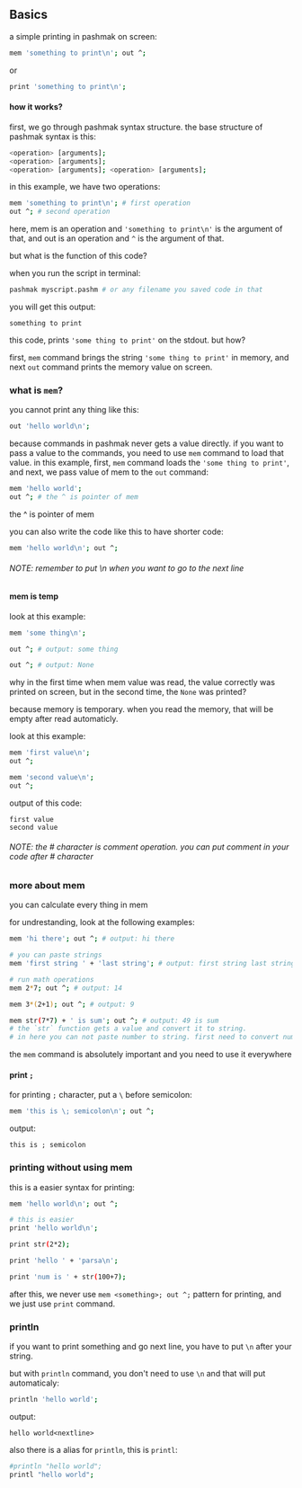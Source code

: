 ## Basics

a simple printing in pashmak on screen:

```bash
mem 'something to print\n'; out ^;
```

or

```bash
print 'something to print\n';
```

#### how it works?

first, we go through pashmak syntax structure.
the base structure of pashmak syntax is this:

```bash
<operation> [arguments];
<operation> [arguments];
<operation> [arguments]; <operation> [arguments];
```

in this example, we have two operations:

```bash
mem 'something to print\n'; # first operation
out ^; # second operation
```

here, mem is an operation and `'something to print\n'` is the argument of that, and
out is an operation and `^` is the argument of that.

but what is the function of this code?

when you run the script in terminal:

```bash
pashmak myscript.pashm # or any filename you saved code in that
```

you will get this output:

```
something to print
```

this code, prints `'some thing to print'` on the stdout.
but how?

first, `mem` command brings the string `'some thing to print'` in memory, and next `out` command prints the memory value on screen.

### what is `mem`?
you cannot print any thing like this:

```bash
out 'hello world\n';
```

because commands in pashmak never gets a value directly.
if you want to pass a value to the commands, you need to use `mem` command to load that value.
in this example, first, `mem` command loads the `'some thing to print'`, and next, we pass value of mem to the `out` command:

```bash
mem 'hello world';
out ^; # the ^ is pointer of mem
```

the ^ is pointer of mem

you can also write the code like this to have shorter code:

```bash
mem 'hello world\n'; out ^;
```

###### NOTE: remember to put \n when you want to go to the next line

#### mem is temp

look at this example:

```bash
mem 'some thing\n';

out ^; # output: some thing

out ^; # output: None
```

why in the first time when mem value was read, the value correctly was printed on screen, but in the second time, the `None` was printed?

because memory is temporary. when you read the memory, that will be empty after read automaticly.

look at this example:

```bash
mem 'first value\n';
out ^;

mem 'second value\n';
out ^;
```

output of this code:

```
first value
second value
```

###### NOTE: the # character is comment operation. you can put comment in your code after # character


### more about mem
you can calculate every thing in mem

for undrestanding, look at the following examples:

```bash
mem 'hi there'; out ^; # output: hi there

# you can paste strings
mem 'first string ' + 'last string'; # output: first string last string

# run math operations
mem 2*7; out ^; # output: 14

mem 3*(2+1); out ^; # output: 9

mem str(7*7) + ' is sum'; out ^; # output: 49 is sum
# the `str` function gets a value and convert it to string.
# in here you can not paste number to string. first need to convert num to str with str()
```

the `mem` command is absolutely important and you need to use it everywhere

#### print `;`
for printing `;` character, put a `\` before semicolon:

```bash
mem 'this is \; semicolon\n'; out ^;
```

output:

```
this is ; semicolon
```

### printing without using mem
this is a easier syntax for printing:

```bash
mem 'hello world\n'; out ^;

# this is easier
print 'hello world\n';

print str(2*2);

print 'hello ' + 'parsa\n';

print 'num is ' + str(100+7);
```

after this, we never use `mem <something>; out ^;` pattern for printing, and we just use `print` command.

### println

if you want to print something and go next line, you have to put `\n` after your string.

but with `println` command, you don't need to use `\n` and that will put automaticaly:

```bash
println 'hello world';
```

output:

```
hello world<nextline>
```

also there is a alias for `println`, this is `printl`:

```bash
#println "hello world";
printl "hello world";
```
